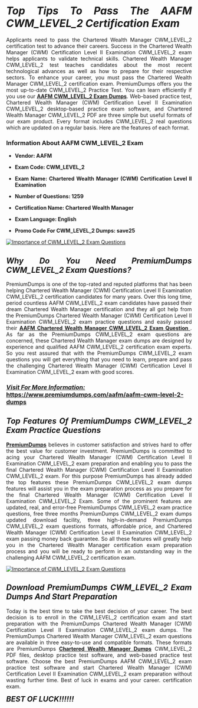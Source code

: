 <h1 style="text-align: justify;"><strong><em>Top Tips To Pass The AAFM CWM_LEVEL_2 Certification Exam</em></strong></h1>

<p style="text-align: justify;">Applicants need to pass the Chartered Wealth Manager CWM_LEVEL_2 certification test to advance their careers. Success in the Chartered Wealth Manager (CWM) Certification Level II Examination CWM_LEVEL_2 exam helps applicants to validate technical skills. Chartered Wealth Manager CWM_LEVEL_2 test teaches candidates about the most recent technological advances as well as how to prepare for their respective sectors. To enhance your career, you must pass the Chartered Wealth Manager CWM_LEVEL_2 certification exam. PremiumDumps offers you the most up-to-date CWM_LEVEL_2 Practice Test. You can learn efficiently if you use our <strong><a href="https://www.premiumdumps.com/aafm/aafm-cwm-level-2-dumps">AAFM CWM_LEVEL_2 Exam Dumps</a></strong>. Web-based practice test, Chartered Wealth Manager (CWM) Certification Level II Examination CWM_LEVEL_2 desktop-based practice exam software, and Chartered Wealth Manager CWM_LEVEL_2 PDF are three simple but useful formats of our exam product. Every format includes CWM_LEVEL_2 real questions which are updated on a regular basis. Here are the features of each format.</p>

<h3 style="text-align: justify;"><strong>Information About AAFM CWM_LEVEL_2 Exam</strong></h3>

<ul>
	<li>
	<p style="text-align: justify;"><b>Vendor: AAFM</b></p>
	</li>
	<li>
	<p style="text-align: justify;"><b>Exam Code: CWM_LEVEL_2</b></p>
	</li>
	<li>
	<p style="text-align: justify;"><b>Exam Name: Chartered Wealth Manager (CWM) Certification Level II Examination</b></p>
	</li>
	<li>
	<p style="text-align: justify;"><b>Number of Questions: 1259</b></p>
	</li>
	<li>
	<p style="text-align: justify;"><b>Certification Name: Chartered Wealth Manager</b></p>
	</li>
	<li>
	<p style="text-align: justify;"><b>Exam Language: English</b></p>
	</li>
	<li>
	<p style="text-align: justify;"><b>Promo Code For CWM_LEVEL_2 Dumps: save25</b></p>
	</li>
</ul>

<p style="text-align: justify;"><a href="https://www.premiumdumps.com/aafm/aafm-cwm-level-2-dumps"><img alt="Importance of CWM_LEVEL_2 Exam Questions" src="https://i.imgur.com/VJaqCPg.jpeg" /></a></p>

<h2 style="text-align: justify;"><strong><em>Why Do You Need PremiumDumps CWM_LEVEL_2 Exam Questions?</em></strong></h2>

<p style="text-align: justify;">PremiumDumps is one of the top-rated and reputed platforms that has been helping Chartered Wealth Manager (CWM) Certification Level II Examination CWM_LEVEL_2 certification candidates for many years. Over this long time, period countless AAFM CWM_LEVEL_2 exam candidates have passed their dream Chartered Wealth Manager certification and they all got help from the PremiumDumps Chartered Wealth Manager (CWM) Certification Level II Examination CWM_LEVEL_2 exam practice questions and easily passed their <strong><a href="https://www.premiumdumps.com/aafm/aafm-cwm-level-2-dumps">AAFM Chartered Wealth Manager CWM_LEVEL_2 Exam Question </a></strong>. As far as the PremiumDumps CWM_LEVEL_2 exam questions are concerned, these Chartered Wealth Manager exam dumps are designed by experience and qualified AAFM CWM_LEVEL_2 certification exam experts. So you rest assured that with the PremiumDumps CWM_LEVEL_2 exam questions you will get everything that you need to learn, prepare and pass the challenging Chartered Wealth Manager (CWM) Certification Level II Examination CWM_LEVEL_2 exam with good scores.</p>

<h3 style="text-align: justify;"><strong><u><i>Visit For More Information:</i></u><br />
<a href="https://www.premiumdumps.com/aafm/aafm-cwm-level-2-dumps">https://www.premiumdumps.com/aafm/aafm-cwm-level-2-dumps</a></strong></h3>

<h2 style="text-align: justify;"><strong><em>Top Features Of PremiumDumps CWM_LEVEL_2 Exam Practice Questions</em></strong></h2>

<p style="text-align: justify;"><a href="https://www.premiumdumps.com/"><strong>PremiumDumps</strong></a> believes in customer satisfaction and strives hard to offer the best value for customer investment. PremiumDumps is committed to acing your Chartered Wealth Manager (CWM) Certification Level II Examination CWM_LEVEL_2 exam preparation and enabling you to pass the final Chartered Wealth Manager (CWM) Certification Level II Examination CWM_LEVEL_2 exam. For this purpose PremiumDumps has already added the top features these PremiumDumps CWM_LEVEL_2 exam dumps features will assist you in the exam preparation process as you prepare for the final Chartered Wealth Manager (CWM) Certification Level II Examination CWM_LEVEL_2 Exam. Some of the prominent features are updated, real, and error-free PremiumDumps CWM_LEVEL_2 exam practice questions, free three months PremiumDumps CWM_LEVEL_2 exam dumps updated download facility, three high-in-demand PremiumDumps CWM_LEVEL_2 exam questions formats, affordable price, and Chartered Wealth Manager (CWM) Certification Level II Examination CWM_LEVEL_2 exam passing money back guarantee. So all these features will greatly help you in the Chartered Wealth Manager certification exam preparation process and you will be ready to perform in an outstanding way in the challenging AAFM CWM_LEVEL_2 certification exam.</p>

<p style="text-align: justify;"><a href="https://www.premiumdumps.com/aafm/aafm-cwm-level-2-dumps"><img alt="Importance of CWM_LEVEL_2 Exam Questions" src="https://i.imgur.com/2KPb8yb.jpeg" /></a></p>

<h2 style="text-align: justify;"><strong><em>Download PremiumDumps CWM_LEVEL_2 Exam Dumps And Start Preparation</em></strong></h2>

<p style="text-align: justify;">Today is the best time to take the best decision of your career. The best decision is to enroll in the CWM_LEVEL_2 certification exam and start preparation with the PremiumDumps Chartered Wealth Manager (CWM) Certification Level II Examination CWM_LEVEL_2 exam dumps. The PremiumDumps Chartered Wealth Manager CWM_LEVEL_2 exam questions are available in three easy-to-use and compatible formats. These formats are PremiumDumps <strong><a href="https://www.premiumdumps.com/aafm/chartered-wealth-manager-dumps">Chartered Wealth Manager Dumps</a></strong> CWM_LEVEL_2 PDF files, desktop practice test software, and web-based practice test software. Choose the best PremiumDumps AAFM CWM_LEVEL_2 exam practice test software and start Chartered Wealth Manager (CWM) Certification Level II Examination CWM_LEVEL_2 exam preparation without wasting further time. Best of luck in exams and your career. certification exam.</p>

<p style="text-align: justify;"><strong><span style="font-size:20px;"><em>BEST OF LUCK!!!!!!</em></span></strong></p>
